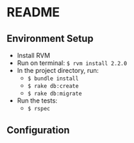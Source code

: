 # README

## Environment Setup

* Install RVM
* Run on terminal: ```$ rvm install 2.2.0```
* In the project directory, run: 
  * ```$ bundle install```
  * ```$ rake db:create```
  * ```$ rake db:migrate```
* Run the tests:
  * ```$ rspec```

## Configuration

